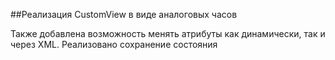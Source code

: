 ##Реализация CustomView в виде аналоговых часов 

Также добавлена возможность менять атрибуты как динамически, так и через XML.
Реализовано сохранение состояния
